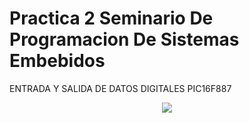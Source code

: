 # Practica 2 Seminario De Programacion De Sistemas Embebidos

ENTRADA Y SALIDA DE DATOS DIGITALES PIC16F887

<p align="center">
  <img src="https://i.imgur.com/KKpeC7O.png" />
</p>


